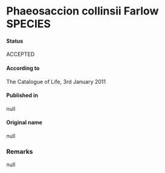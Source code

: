 Phaeosaccion collinsii Farlow SPECIES
=======

#### Status
ACCEPTED

#### According to
The Catalogue of Life, 3rd January 2011

#### Published in
null

#### Original name
null

### Remarks
null